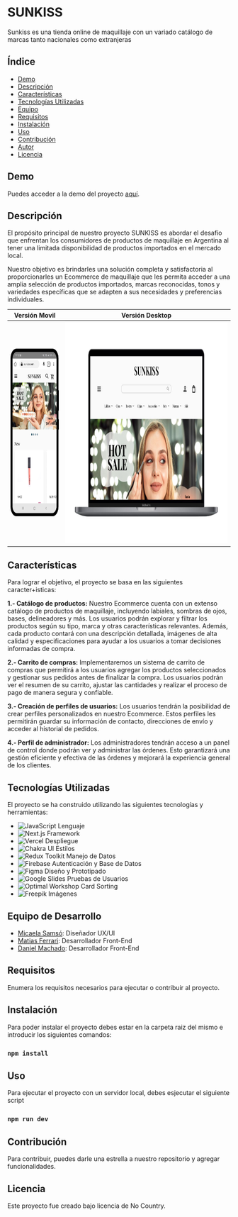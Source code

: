 # SUNKISS
Sunkiss es una tienda online de maquillaje con un variado catálogo de marcas tanto nacionales como extranjeras


## Índice

- [Demo](#demo)
- [Descripción](#descripción)
- [Características](#características)
- [Tecnologías Utilizadas](#tecnologías-utilizadas)
- [Equipo](#equipo)
- [Requisitos](#requisitos)
- [Instalación](#instalación)
- [Uso](#uso)
- [Contribución](#contribución)
- [Autor](#autor)
- [Licencia](#licencia)

## Demo

Puedes acceder a la demo del proyecto [aquí](https://c11-35-m-next.vercel.app/).

## Descripción
El propósito principal de nuestro proyecto SUNKISS es abordar el desafío que enfrentan los consumidores de productos de maquillaje en Argentina al tener una limitada disponibilidad de productos importados en el mercado local.

Nuestro objetivo es brindarles una solución completa y satisfactoria al proporcionarles un Ecommerce de maquillaje que les permita acceder a una amplia selección de productos importados, marcas reconocidas, tonos y variedades específicas que se adapten a sus necesidades y preferencias individuales.

| Versión Movil | Versión Desktop |
| :------: | :------: |
|<img src="src/img/sunkiss_mobile.jpeg" alt="Sunkiss" width="180" height="378" border="0" /> | <img src="src/img/sunkiss_desktop.jpeg" alt="Sunkiss" width="" height="500" border="0" />  |



## Características
Para lograr el objetivo, el proyecto se basa en las siguientes caracter+isticas: 

**1.- Catálogo de productos:** Nuestro Ecommerce cuenta con un extenso catálogo de productos de maquillaje, incluyendo labiales, sombras de ojos, bases, delineadores y más. Los usuarios podrán explorar y filtrar los productos según su tipo, marca y otras características relevantes. Además, cada producto contará con una descripción detallada, imágenes de alta calidad y especificaciones para ayudar a los usuarios a tomar decisiones informadas de compra.

**2.- Carrito de compras:** Implementaremos un sistema de carrito de compras que permitirá a los usuarios agregar los productos seleccionados y gestionar sus pedidos antes de finalizar la compra. Los usuarios podrán ver el resumen de su carrito, ajustar las cantidades y realizar el proceso de pago de manera segura y confiable.

**3.- Creación de perfiles de usuarios:** Los usuarios tendrán la posibilidad de crear perfiles personalizados en nuestro Ecommerce. Estos perfiles les permitirán guardar su información de contacto, direcciones de envío y acceder al historial de pedidos.

**4.- Perfil de administrador:** Los administradores tendrán acceso a un panel de control donde podrán ver y administrar las órdenes. Esto garantizará una gestión eficiente y efectiva de las órdenes y mejorará la experiencia general de los clientes.

## Tecnologías Utilizadas

El proyecto se ha construido utilizando las siguientes tecnologías y herramientas:

- ![JavaScript](https://img.shields.io/badge/-JavaScript-yellow?style=for-the-badge&logo=javascript&logoColor=white) Lenguaje
- ![Next.js](https://img.shields.io/badge/-Next.js-black?style=for-the-badge&logo=next.js) Framework
- ![Vercel](https://img.shields.io/badge/-Vercel-000000?style=for-the-badge&logo=vercel) Despliegue
- ![Chakra UI](https://img.shields.io/badge/-Chakra%20UI-319795?style=for-the-badge&logo=chakra-ui) Estilos
- ![Redux Toolkit](https://img.shields.io/badge/-Redux%20Toolkit-764ABC?style=for-the-badge&logo=redux) Manejo de Datos
- ![Firebase](https://img.shields.io/badge/-Firebase-FFCA28?style=for-the-badge&logo=firebase) Autenticación y Base de Datos
- ![Figma](https://img.shields.io/badge/-Figma-F24E1E?style=for-the-badge&logo=figma) Diseño y Prototipado
- ![Google Slides](https://img.shields.io/badge/-Google%20Slides-4285F4?style=for-the-badge&logo=google-slides) Pruebas de Usuarios
- ![Optimal Workshop](https://img.shields.io/badge/-Optimal%20Workshop-000000?style=for-the-badge&logo=optimal-workshop) Card Sorting
- ![Freepik](https://img.shields.io/badge/-Freepik-00C7B7?style=for-the-badge&logo=freepik) Imágenes

## Equipo de Desarrollo

- [Micaela Samsó](https://www.linkedin.com/in/micaela-sams%C3%B3-b153541b8): Diseñador UX/UI
- [Matias Ferrari](https://www.linkedin.com/in/matias-emanuel-ferrari/): Desarrollador Front-End
- [Daniel Machado](https://www.linkedin.com/in/daniel-machado-4b7ab114/): Desarrollador Front-End

## Requisitos

Enumera los requisitos necesarios para ejecutar o contribuir al proyecto.

## Instalación

Para poder instalar el proyecto debes estar en la carpeta raiz del mismo e introducir los siguientes comandos:

### `npm install`

## Uso

Para ejecutar el proyecto con un servidor local, debes esjecutar el siguiente script

### `npm run dev`

## Contribución

Para contribuir, puedes darle una estrella a nuestro repositorio y agregar funcionalidades.


## Licencia

Este proyecto fue creado bajo licencia de No Country.
